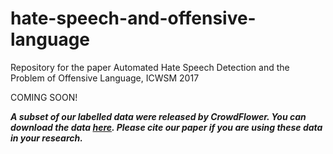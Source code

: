 # hate-speech-and-offensive-language
Repository for the paper Automated Hate Speech Detection and the Problem of Offensive Language, ICWSM 2017

COMING SOON!

***A subset of our labelled data were released by CrowdFlower. You can download the
data [here](https://www.crowdflower.com/data/hate-speech-identification/). Please cite our paper if you are using these data in your research.***
